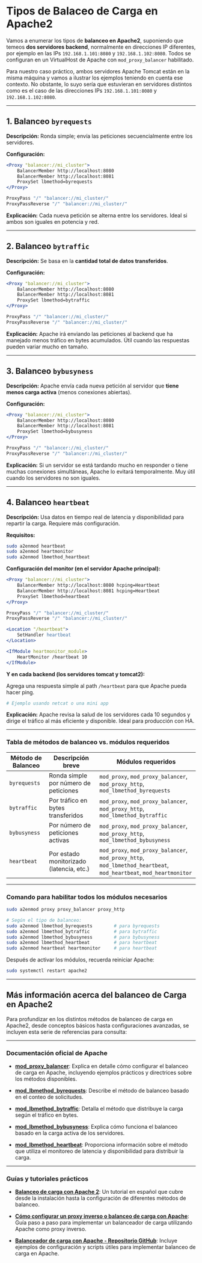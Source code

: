 
# Tipos de Balaceo de Carga en Apache2

Vamos a enumerar los tipos de **balanceo en Apache2**, suponiendo que temeos **dos servidores backend**, normalmente en direcciones IP diferentes, por ejemplo en las IPs `192.168.1.101:8080` y `192.168.1.102:8080`. Todos se configuran en un VirtualHost de Apache con `mod_proxy_balancer` habilitado.

Para nuestro caso práctico, ambos servidores Apache Tomcat están en la misma máquina y vamos a ilustrar los ejemplos teniendo en cuenta ese contexto. No obstante, lo suyo sería que estuvieran en servidores distintos como es el caso de las direcciones IPs `192.168.1.101:8080` y `192.168.1.102:8080`.

---

## **1. Balanceo `byrequests`**

**Descripción:** Ronda simple; envía las peticiones secuencialmente entre los servidores.

**Configuración:**

```apache
<Proxy "balancer://mi_cluster">
    BalancerMember http://localhost:8080
    BalancerMember http://localhost:8081
    ProxySet lbmethod=byrequests
</Proxy>

ProxyPass "/" "balancer://mi_cluster/"
ProxyPassReverse "/" "balancer://mi_cluster/"
```

**Explicación:** Cada nueva petición se alterna entre los servidores. Ideal si ambos son iguales en potencia y red.

---

## **2. Balanceo `bytraffic`**

**Descripción:** Se basa en la **cantidad total de datos transferidos**.

**Configuración:**

```apache
<Proxy "balancer://mi_cluster">
    BalancerMember http://localhost:8080
    BalancerMember http://localhost:8081
    ProxySet lbmethod=bytraffic
</Proxy>

ProxyPass "/" "balancer://mi_cluster/"
ProxyPassReverse "/" "balancer://mi_cluster/"
```

**Explicación:** Apache irá enviando las peticiones al backend que ha manejado menos tráfico en bytes acumulados. Útil cuando las respuestas pueden variar mucho en tamaño.

---

## **3. Balanceo `bybusyness`**

**Descripción:** Apache envía cada nueva petición al servidor que **tiene menos carga activa** (menos conexiones abiertas).

**Configuración:**

```apache
<Proxy "balancer://mi_cluster">
    BalancerMember http://localhost:8080
    BalancerMember http://localhost:8081
    ProxySet lbmethod=bybusyness
</Proxy>

ProxyPass "/" "balancer://mi_cluster/"
ProxyPassReverse "/" "balancer://mi_cluster/"
```

**Explicación:** Si un servidor se está tardando mucho en responder o tiene muchas conexiones simultáneas, Apache lo evitará temporalmente. Muy útil cuando los servidores no son iguales.

---

## **4. Balanceo `heartbeat`**

**Descripción:** Usa datos en tiempo real de latencia y disponibilidad para repartir la carga. Requiere más configuración.

**Requisitos:**

```bash
sudo a2enmod heartbeat
sudo a2enmod heartmonitor
sudo a2enmod lbmethod_heartbeat
```

**Configuración del monitor (en el servidor Apache principal):**

```apache
<Proxy "balancer://mi_cluster">
    BalancerMember http://localhost:8080 hcping=Heartbeat
    BalancerMember http://localhost:8081 hcping=Heartbeat
    ProxySet lbmethod=heartbeat
</Proxy>

ProxyPass "/" "balancer://mi_cluster/"
ProxyPassReverse "/" "balancer://mi_cluster/"

<Location "/heartbeat">
    SetHandler heartbeat
</Location>

<IfModule heartmonitor_module>
    HeartMonitor /heartbeat 10
</IfModule>
```

**Y en cada backend (los servidores tomcat y tomcat2):**

Agrega una respuesta simple al path `/heartbeat` para que Apache pueda hacer ping.

```bash
# Ejemplo usando netcat o una mini app
```

**Explicación:** Apache revisa la salud de los servidores cada 10 segundos y dirige el tráfico al más eficiente y disponible. Ideal para producción con HA.

---

### **Tabla de métodos de balanceo vs. módulos requeridos**

| Método de Balanceo | Descripción breve                        | Módulos requeridos                                                                                                 |
| ------------------ | ---------------------------------------- | ------------------------------------------------------------------------------------------------------------------ |
| `byrequests`       | Ronda simple por número de peticiones    | `mod_proxy`, `mod_proxy_balancer`, `mod_proxy_http`, `mod_lbmethod_byrequests`                                     |
| `bytraffic`        | Por tráfico en bytes transferidos        | `mod_proxy`, `mod_proxy_balancer`, `mod_proxy_http`, `mod_lbmethod_bytraffic`                                      |
| `bybusyness`       | Por número de peticiones activas         | `mod_proxy`, `mod_proxy_balancer`, `mod_proxy_http`, `mod_lbmethod_bybusyness`                                     |
| `heartbeat`        | Por estado monitorizado (latencia, etc.) | `mod_proxy`, `mod_proxy_balancer`, `mod_proxy_http`, `mod_lbmethod_heartbeat`, `mod_heartbeat`, `mod_heartmonitor` |

---

### Comando para habilitar todos los módulos necesarios

```bash
sudo a2enmod proxy proxy_balancer proxy_http

# Según el tipo de balanceo:
sudo a2enmod lbmethod_byrequests        # para byrequests
sudo a2enmod lbmethod_bytraffic         # para bytraffic
sudo a2enmod lbmethod_bybusyness        # para bybusyness
sudo a2enmod lbmethod_heartbeat         # para heartbeat
sudo a2enmod heartbeat heartmonitor     # para heartbeat
```

Después de activar los módulos, recuerda reiniciar Apache:

```bash
sudo systemctl restart apache2
```

---

## **Más información acerca del balanceo de Carga en Apache2**

Para profundizar en los distintos métodos de balanceo de carga en Apache2, desde conceptos básicos hasta configuraciones avanzadas, se incluyen esta serie de referencias para consulta:

---

### **Documentación oficial de Apache**

* **[mod\_proxy\_balancer](https://httpd.apache.org/docs/2.4/mod/mod_proxy_balancer.html)**: Explica en detalle cómo configurar el balanceo de carga en Apache, incluyendo ejemplos prácticos y directrices sobre los métodos disponibles.

* **[mod\_lbmethod\_byrequests](https://httpd.apache.org/docs/2.4/mod/mod_lbmethod_byrequests.html)**: Describe el método de balanceo basado en el conteo de solicitudes.

* **[mod\_lbmethod\_bytraffic](https://httpd.apache.org/docs/2.4/mod/mod_lbmethod_bytraffic.html)**: Detalla el método que distribuye la carga según el tráfico en bytes.

* **[mod\_lbmethod\_bybusyness](https://httpd.apache.org/docs/2.4/mod/mod_lbmethod_bybusyness.html)**: Explica cómo funciona el balanceo basado en la carga activa de los servidores.&#x20;

* **[mod\_lbmethod\_heartbeat](https://httpd.apache.org/docs/2.4/mod/mod_lbmethod_heartbeat.html)**: Proporciona información sobre el método que utiliza el monitoreo de latencia y disponibilidad para distribuir la carga.

---

### **Guías y tutoriales prácticos**

* **[Balanceo de carga con Apache 2](https://tutoriales.adsib.gob.bo/_15/index.html)**: Un tutorial en español que cubre desde la instalación hasta la configuración de diferentes métodos de balanceo.

* **[Cómo configurar un proxy inverso o balanceo de carga con Apache](https://help.clouding.io/hc/es/articles/360021531940-C%C3%B3mo-configurar-un-proxy-inverso-o-balanceo-de-carga-con-Apache)**: Guía paso a paso para implementar un balanceador de carga utilizando Apache como proxy inverso.

* **[Balanceador de carga con Apache - Repositorio GitHub](https://github.com/Alexstrachan/Balanceador-de-carga-con-Apache)**: Incluye ejemplos de configuración y scripts útiles para implementar balanceo de carga en Apache.





